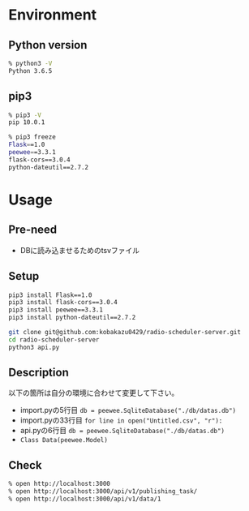 # Environment
## Python version
```bash
% python3 -V
Python 3.6.5
```

## pip3
```bash
% pip3 -V
pip 10.0.1

% pip3 freeze
Flask==1.0
peewee==3.3.1
flask-cors==3.0.4
python-dateutil==2.7.2
```

# Usage
## Pre-need
- DBに読み込ませるためのtsvファイル

## Setup
```bash
pip3 install Flask==1.0
pip3 install flask-cors==3.0.4
pip3 install peewee==3.3.1
pip3 install python-dateutil==2.7.2

git clone git@github.com:kobakazu0429/radio-scheduler-server.git
cd radio-scheduler-server
python3 api.py
```

## Description
以下の箇所は自分の環境に合わせて変更して下さい。
- import.pyの5行目 `db = peewee.SqliteDatabase("./db/datas.db")`
- import.pyの33行目 `for line in open("Untitled.csv", "r"):`
- api.pyの6行目 `db = peewee.SqliteDatabase("./db/datas.db")`
- `Class Data(peewee.Model)`

## Check
```bash
% open http://localhost:3000
% open http://localhost:3000/api/v1/publishing_task/
% open http://localhost:3000/api/v1/data/1
```
